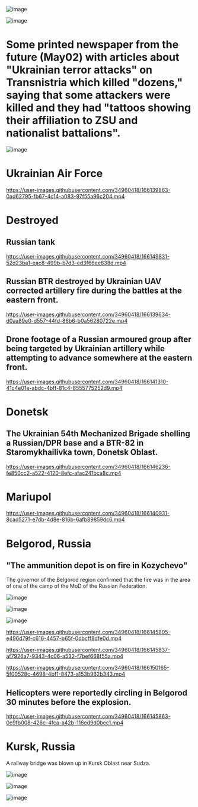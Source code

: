 ![image](https://user-images.githubusercontent.com/34960418/166140128-4956672f-fe63-4c20-9a6b-e2872e6a6281.png)

![image](https://user-images.githubusercontent.com/34960418/166140987-31561ec6-2049-47a4-bbc2-45c9349da9da.png)


# Some printed newspaper from the future (May02) with articles about "Ukrainian terror attacks" on Transnistria which killed "dozens," saying that some attackers were killed and they had "tattoos showing their affiliation to ZSU and nationalist battalions".

![image](https://user-images.githubusercontent.com/34960418/166139235-87bc94c7-9eec-45a8-8c3a-c7423f04a1ec.png)


# Ukrainian Air Force

https://user-images.githubusercontent.com/34960418/166139863-0ad62795-fb67-4c14-a083-97f55a96c204.mp4


# Destroyed

## Russian tank

https://user-images.githubusercontent.com/34960418/166149831-52d23ba1-eac8-499b-b7d3-ed3f66ee838d.mp4


## Russian BTR destroyed by Ukrainian UAV corrected artillery fire during the battles at the eastern front.

https://user-images.githubusercontent.com/34960418/166139634-d0aa89e0-d557-44fd-86b6-b0a56280722e.mp4


## Drone footage of a Russian armoured group after being targeted by Ukrainian artillery while attempting to advance somewhere at the eastern front.

https://user-images.githubusercontent.com/34960418/166141310-41c4e01e-abdc-4bff-81c4-8555775252d9.mp4


# Donetsk 

## The Ukrainian 54th Mechanized Brigade shelling a Russian/DPR base and a BTR-82 in Staromykhailivka town, Donetsk Oblast.

https://user-images.githubusercontent.com/34960418/166146236-fe850cc2-a522-4120-8efc-afac241bca8c.mp4


# Mariupol

https://user-images.githubusercontent.com/34960418/166140931-8cad5271-e7db-4d8e-816b-6afb89859dc6.mp4


# Belgorod, Russia

## "The ammunition depot is on fire in Kozychevo"

The governor of the Belgorod region confirmed that the fire was in the area of one of the camp of the MoD of the Russian Federation.

![image](https://user-images.githubusercontent.com/34960418/166145886-39b82b0a-1aaf-4f72-8f86-265282b5762c.png)

![image](https://user-images.githubusercontent.com/34960418/166146100-570dfe75-2e61-4f45-b2a0-8f1c85988435.png)

![image](https://user-images.githubusercontent.com/34960418/166146425-6eb75b93-ef3f-49ad-9e8f-54e4fdb420c6.png)

https://user-images.githubusercontent.com/34960418/166145805-e496d79f-c616-4457-b65f-0dbcff8dfe0d.mp4

https://user-images.githubusercontent.com/34960418/166145837-af7926a7-9343-4c06-a532-f7bef668f55a.mp4

https://user-images.githubusercontent.com/34960418/166150165-5f00528c-4698-4bf1-8473-a153b962b343.mp4


## Helicopters were reportedly circling in Belgorod 30 minutes before the explosion.

https://user-images.githubusercontent.com/34960418/166145863-0e9fb008-426c-4fca-a42b-116ed9d0bec1.mp4


# Kursk, Russia

A railway bridge was blown up in Kursk Oblast near Sudza.

![image](https://user-images.githubusercontent.com/34960418/166152635-7543fd24-7ac9-416b-a868-76d648b9c520.png)

![image](https://user-images.githubusercontent.com/34960418/166152598-4950fa13-4836-4a96-93a1-a4f8969d88c3.png)

![image](https://user-images.githubusercontent.com/34960418/166152601-9baff32f-2801-4dd0-8651-363162d3b847.png)
